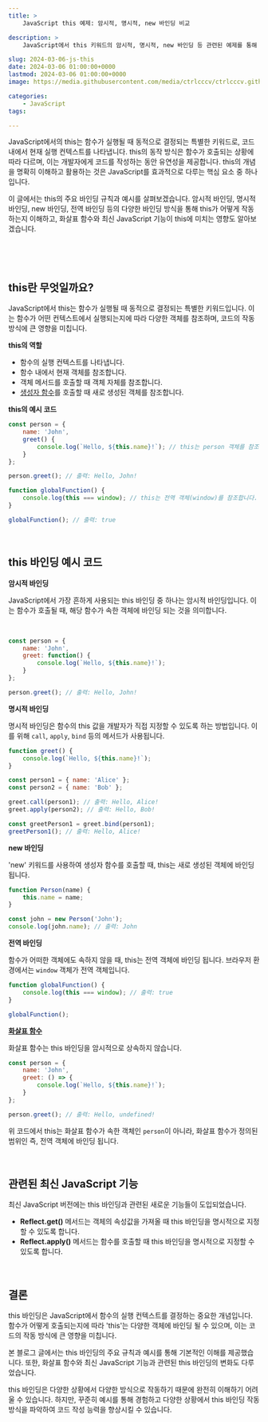 ```yaml
---
title: >  
    JavaScript this 예제: 암시적, 명시적, new 바인딩 비교

description: >  
    JavaScript에서 this 키워드의 암시적, 명시적, new 바인딩 등 관련된 예제를 통해 이해를 돕는 내용으로, 함수의 실행 컨텍스트에 따라 다양한 객체에 this가 바인딩되는 규칙을 설명합니다.   

slug: 2024-03-06-js-this
date: 2024-03-06 01:00:00+0000
lastmod: 2024-03-06 01:00:00+0000
image: https://media.githubusercontent.com/media/ctrlcccv/ctrlcccv.github.io/master/assets/img/post/2024-03-06-js-this.webp

categories:
    - JavaScript
tags:

---
```

JavaScript에서의 this는 함수가 실행될 때 동적으로 결정되는 특별한 키워드로, 코드 내에서 현재 실행 컨텍스트를 나타냅니다. this의 동작 방식은 함수가 호출되는 상황에 따라 다르며, 이는 개발자에게 코드를 작성하는 동안 유연성을 제공합니다. this의 개념을 명확히 이해하고 활용하는 것은 JavaScript를 효과적으로 다루는 핵심 요소 중 하나입니다.  

이 글에서는 this의 주요 바인딩 규칙과 예시를 살펴보겠습니다. 암시적 바인딩, 명시적 바인딩, new 바인딩, 전역 바인딩 등의 다양한 바인딩 방식을 통해 this가 어떻게 작동하는지 이해하고, 화살표 함수와 최신 JavaScript 기능이 this에 미치는 영향도 알아보겠습니다.   

<br>

<ins class="adsbygoogle"
     style="display:block; text-align:center;"
     data-ad-layout="in-article"
     data-ad-format="fluid"
     data-ad-client="ca-pub-8535540836842352"
     data-ad-slot="2974559225"></ins>
<script>
     (adsbygoogle = window.adsbygoogle || []).push({});
</script>


<br>

## this란 무엇일까요?

JavaScript에서 this는 함수가 실행될 때 동적으로 결정되는 특별한 키워드입니다. 이는 함수가 어떤 컨텍스트에서 실행되는지에 따라 다양한 객체를 참조하며, 코드의 작동 방식에 큰 영향을 미칩니다.


**this의 역할**

* 함수의 실행 컨텍스트를 나타냅니다.
* 함수 내에서 현재 객체를 참조합니다.
* 객체 메서드를 호출할 때 객체 자체를 참조합니다.
* <a href="/code/2024-03-07-constructor-function/" target="_blank" class="link">생성자 함수</a>를 호출할 때 새로 생성된 객체를 참조합니다.



**this의 예시 코드**

```javascript
const person = {
    name: 'John',
    greet() {
        console.log(`Hello, ${this.name}!`); // this는 person 객체를 참조합니다.
    }
};

person.greet(); // 출력: Hello, John!

function globalFunction() {
    console.log(this === window); // this는 전역 객체(window)를 참조합니다.
}

globalFunction(); // 출력: true
```

<br>

## this 바인딩 예시 코드

**암시적 바인딩**

JavaScript에서 가장 흔하게 사용되는 this 바인딩 중 하나는 암시적 바인딩입니다. 이는 함수가 호출될 때, 해당 함수가 속한 객체에 바인딩 되는 것을 의미합니다.

<br>

<ins class="adsbygoogle"
     style="display:block; text-align:center;"
     data-ad-layout="in-article"
     data-ad-format="fluid"
     data-ad-client="ca-pub-8535540836842352"
     data-ad-slot="2974559225"></ins>
<script>
     (adsbygoogle = window.adsbygoogle || []).push({});
</script>


```javascript
const person = {
    name: 'John',
    greet: function() {
        console.log(`Hello, ${this.name}!`);
    }
};

person.greet(); // 출력: Hello, John!
```
**명시적 바인딩**

명시적 바인딩은 함수의 this 값을 개발자가 직접 지정할 수 있도록 하는 방법입니다. 이를 위해 `call`, `apply`, `bind` 등의 메서드가 사용됩니다.

```javascript
function greet() {
    console.log(`Hello, ${this.name}!`);
}

const person1 = { name: 'Alice' };
const person2 = { name: 'Bob' };

greet.call(person1); // 출력: Hello, Alice!
greet.apply(person2); // 출력: Hello, Bob!

const greetPerson1 = greet.bind(person1);
greetPerson1(); // 출력: Hello, Alice!
```
**new 바인딩**

'new' 키워드를 사용하여 생성자 함수를 호출할 때, this는 새로 생성된 객체에 바인딩 됩니다.

```javascript
function Person(name) {
    this.name = name;
}

const john = new Person('John');
console.log(john.name); // 출력: John
```
**전역 바인딩**

함수가 어떠한 객체에도 속하지 않을 때, this는 전역 객체에 바인딩 됩니다. 브라우저 환경에서는 `window` 객체가 전역 객체입니다.

```javascript
function globalFunction() {
    console.log(this === window); // 출력: true
}

globalFunction();
```
**<a href="/code/2024-03-06-arrow-function/" target="_blank" class="link">화살표 함수</a>**

화살표 함수는 this 바인딩을 암시적으로 상속하지 않습니다. 

```javascript
const person = {
    name: 'John',
    greet: () => {
        console.log(`Hello, ${this.name}!`);
    }
};

person.greet(); // 출력: Hello, undefined!
```

위 코드에서 this는 화살표 함수가 속한 객체인 `person`이 아니라, 화살표 함수가 정의된 범위인 즉, 전역 객체에 바인딩 됩니다.

<br>

## 관련된 최신 JavaScript 기능

최신 JavaScript 버전에는 this 바인딩과 관련된 새로운 기능들이 도입되었습니다.

* **Reflect.get()** 메서드는 객체의 속성값을 가져올 때 this 바인딩을 명시적으로 지정할 수 있도록 합니다.
* **Reflect.apply()** 메서드는 함수를 호출할 때 this 바인딩을 명시적으로 지정할 수 있도록 합니다.

<br>

## 결론
this 바인딩은 JavaScript에서 함수의 실행 컨텍스트를 결정하는 중요한 개념입니다. 함수가 어떻게 호출되는지에 따라 'this'는 다양한 객체에 바인딩 될 수 있으며, 이는 코드의 작동 방식에 큰 영향을 미칩니다.  

본 블로그 글에서는 this 바인딩의 주요 규칙과 예시를 통해 기본적인 이해를 제공했습니다. 또한, 화살표 함수와 최신 JavaScript 기능과 관련된 this 바인딩의 변화도 다루었습니다.  

this 바인딩은 다양한 상황에서 다양한 방식으로 작동하기 때문에 완전히 이해하기 어려울 수 있습니다. 하지만, 꾸준히 예시를 통해 경험하고 다양한 상황에서 this 바인딩 작동 방식을 파악하여 코드 작성 능력을 향상시킬 수 있습니다.
